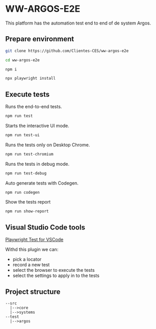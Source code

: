 # WW-ARGOS-E2E

This platform has the automation test end to end of de system Argos.

## Prepare environment

```bash
git clone https://github.com/Clientes-CES/ww-argos-e2e
```

```bash
cd ww-argos-e2e
```

```bash
npm i
```

```bash
npx playwright install
```

## Execute tests

Runs the end-to-end tests.

```bash
npm run test
```

Starts the interactive UI mode.

```bash
npm run test-ui
```

Runs the tests only on Desktop Chrome.

```bash
npm run test-chromium
```

Runs the tests in debug mode.

```bash
npm run test-debug
```

Auto generate tests with Codegen.

```bash
npm run codegen
```

Show the tests report

```bash
npm run show-report
```

## Visual Studio Code tools

[Playwright Test for VSCode](https://marketplace.visualstudio.com/items?itemName=ms-playwright.playwright)

Withd this plugin we can:

- pick a locator
- record a new test
- select the browser to execute the tests
- select the settings to apply in to the tests

## Project structure

```code
--src
  |-->core
  |-->systems
--test
  |-->argos
```
